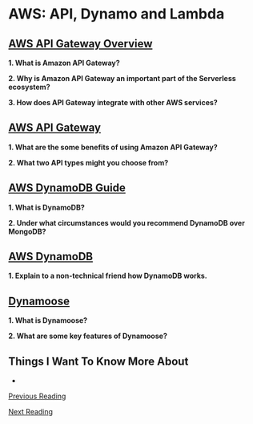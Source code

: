 # AWS: API, Dynamo and Lambda

## [AWS API Gateway Overview](https://www.serverless.com/amazon-api-gateway)

**1. What is Amazon API Gateway?**


**2. Why is Amazon API Gateway an important part of the Serverless ecosystem?**


**3. How does API Gateway integrate with other AWS services?**


## [AWS API Gateway](https://aws.amazon.com/api-gateway/)

**1. What are the some benefits of using Amazon API Gateway?**


**2. What two API types might you choose from?**


## [AWS DynamoDB Guide](https://www.dynamodbguide.com/what-is-dynamo-db/)

**1. What is DynamoDB?**


**2. Under what circumstances would you recommend DynamoDB over MongoDB?**


## [AWS DynamoDB](https://aws.amazon.com/dynamodb/)

**1. Explain to a non-technical friend how DynamoDB works.**


## [Dynamoose](https://dynamoosejs.com/getting_started/Introduction)

**1. What is Dynamoose?**


**2. What are some key features of Dynamoose?**


## Things I Want To Know More About

- 

[Previous Reading](./class-17.md)

[Next Reading](./class-19.md)
